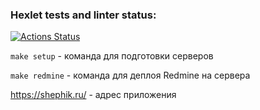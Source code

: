 ### Hexlet tests and linter status:
[![Actions Status](https://github.com/shephik/devops-for-programmers-project-76/actions/workflows/hexlet-check.yml/badge.svg)](https://github.com/shephik/devops-for-programmers-project-76/actions)


```make setup``` - команда для подготовки серверов

```make redmine``` - команда для деплоя Redmine на сервера


https://shephik.ru/ - адрес приложения